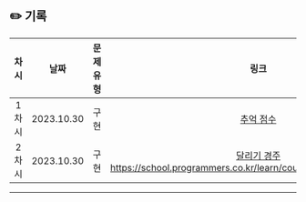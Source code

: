 ## ✏️ 기록   

| 차시 |    날짜    | 문제유형 | 링크 | 풀이 |
|:----:|:---------:|:----:|:-----:|:----:|
| 1차시 | 2023.10.30 |  구현  | [추억 점수](https://school.programmers.co.kr/learn/courses/30/lessons/176963)|https://github.com/AlgoLeadMe/AlgoLeadMe-1/pull/35|
| 2차시 | 2023.10.30 |  구현  | [달리기 경주](https://school.programmers.co.kr/learn/courses/30/lessons/178871)https://school.programmers.co.kr/learn/courses/30/lessons/178871|
---
